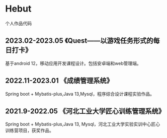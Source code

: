 # Hebut
个人作品代码

## 2023.02-2023.05 《Quest——以游戏任务形式的每日打卡》
基于android 12，移动应用开发课程设计。包括安卓端和web管理端。

## 2022.11-2023.01 《成绩管理系统》
Spring boot + Mybatis-plus,Java 13,Mysql，程序综合设计课程实验作品。

## 2021.9-2022.05 《河北工业大学匠心训练管理系统》
Spring boot + Mybatis-plus,Java 13, Mysql，河北工业大学实验实训中心匠心训练营项目，获奖作品。
